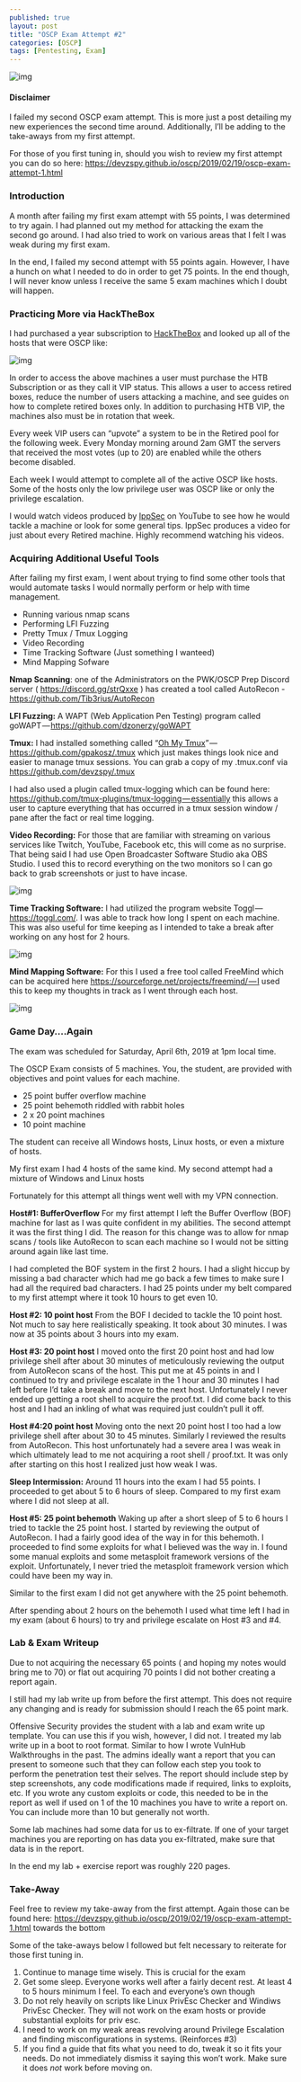 ```yaml
---
published: true
layout: post
title: "OSCP Exam Attempt #2"
categories: [OSCP]
tags: [Pentesting, Exam]
---
```


![img](https://cdn-images-1.medium.com/max/800/0*cFufqYlUCHsfS1pI.png)

#### Disclaimer

I failed my second OSCP exam attempt. This is more just a post detailing my new experiences the second time around. Additionally, I’ll be adding to the take-aways from my first attempt.

For those of you first tuning in, should you wish to review my first attempt you can do so here:  https://devzspy.github.io/oscp/2019/02/19/oscp-exam-attempt-1.html 

### **Introduction**

A month after failing my first exam attempt with 55 points, I was determined to try again. I had planned out my method for attacking the exam the second go around. I had also tried to work on various areas that I felt I was weak during my first exam.

In the end, I failed my second attempt with 55 points again. However, I have a hunch on what I needed to do in order to get 75 points. In the end though, I will never know unless I receive the same 5 exam machines which I doubt will happen.

### **Practicing More via HackTheBox**

I had purchased a year subscription to [HackTheBox](https://www.hackthebox.eu/) and looked up all of the hosts that were OSCP like:

![img](https://cdn-images-1.medium.com/max/800/0*lax4Z4nsiWcz1qVF.png)

In order to access the above machines a user must purchase the HTB Subscription or as they call it VIP status. This allows a user to access retired boxes, reduce the number of users attacking a machine, and see guides on how to complete retired boxes only. In addition to purchasing HTB VIP, the machines also must be in rotation that week.

Every week VIP users can “upvote” a system to be in the Retired pool for the following week. Every Monday morning around 2am GMT the servers that received the most votes (up to 20) are enabled while the others become disabled.

Each week I would attempt to complete all of the active OSCP like hosts. Some of the hosts only the low privilege user was OSCP like or only the privilege escalation.

I would watch videos produced by [IppSec](https://www.youtube.com/channel/UCa6eh7gCkpPo5XXUDfygQQA) on YouTube to see how he would tackle a machine or look for some general tips. IppSec produces a video for just about every Retired machine. Highly recommend watching his videos.

### **Acquiring Additional Useful Tools**

After failing my first exam, I went about trying to find some other tools that would automate tasks I would normally perform or help with time management.

- Running various nmap scans
- Performing LFI Fuzzing
- Pretty Tmux / Tmux Logging
- Video Recording
- Time Tracking Software (Just something I wanteed)
- Mind Mapping Sofware

**Nmap Scanning**: one of the Administrators on the PWK/OSCP Prep Discord server ( https://discord.gg/strQxxe ) has created a tool called AutoRecon - https://github.com/Tib3rius/AutoRecon

**LFI Fuzzing:** A WAPT (Web Application Pen Testing) program called goWAPT — https://github.com/dzonerzy/goWAPT

**Tmux:** I had installed something called “[Oh My Tmux](https://github.com/gpakosz/.tmux)” — https://github.com/gpakosz/.tmux which just makes things look nice and easier to manage tmux sessions. You can grab a copy of my .tmux.conf via https://github.com/devzspy/.tmux

I had also used a plugin called tmux-logging which can be found here: https://github.com/tmux-plugins/tmux-logging — essentially this allows a user to capture everything that has occurred in a tmux session window / pane after the fact or real time logging.

**Video Recording:** For those that are familiar with streaming on various services like Twitch, YouTube, Facebook etc, this will come as no surprise. That being said I had use Open Broadcaster Software Studio aka OBS Studio. I used this to record everything on the two monitors so I can go back to grab screenshots or just to have incase.

![img](https://cdn-images-1.medium.com/max/800/0*oETLKLqOv8LOSOCN.jpg)

**Time Tracking Software:** I had utilized the program website Toggl — https://toggl.com/. I was able to track how long I spent on each machine. This was also useful for time keeping as I intended to take a break after working on any host for 2 hours.

![img](https://cdn-images-1.medium.com/max/800/0*VI8XEcbNpdpbxPHN.png)

**Mind Mapping Software:** For this I used a free tool called FreeMind which can be acquired here https://sourceforge.net/projects/freemind/ — I used this to keep my thoughts in track as I went through each host.

![img](https://cdn-images-1.medium.com/max/800/0*YCrPvZvklDGG0QqO.png)

### **Game Day….Again**

The exam was scheduled for Saturday, April 6th, 2019 at 1pm local time.

The OSCP Exam consists of 5 machines. You, the student, are provided with objectives and point values for each machine.

- 25 point buffer overflow machine
- 25 point behemoth riddled with rabbit holes
- 2 x 20 point machines
- 10 point machine

The student can receive all Windows hosts, Linux hosts, or even a mixture of hosts.

My first exam I had 4 hosts of the same kind. My second attempt had a mixture of Windows and Linux hosts

Fortunately for this attempt all things went well with my VPN connection.

**Host#1: BufferOverflow**
For my first attempt I left the Buffer Overflow (BOF) machine for last as I was quite confident in my abilities. The second attempt it was the first thing I did. The reason for this change was to allow for nmap scans / tools like AutoRecon to scan each machine so I would not be sitting around again like last time.

I had completed the BOF system in the first 2 hours. I had a slight hiccup by missing a bad character which had me go back a few times to make sure I had all the required bad characters. I had 25 points under my belt compared to my first attempt where it took 10 hours to get even 10.

**Host #2: 10 point host**
From the BOF I decided to tackle the 10 point host. Not much to say here realistically speaking. It took about 30 minutes. I was now at 35 points about 3 hours into my exam.

**Host #3: 20 point host**
I moved onto the first 20 point host and had low privilege shell after about 30 minutes of meticulously reviewing the output from AutoRecon scans of the host. This put me at 45 points in and I continued to try and privilege escalate in the 1 hour and 30 minutes I had left before I’d take a break and move to the next host. Unfortunately I never ended up getting a root shell to acquire the proof.txt. I did come back to this host and I had an inkling of what was required just couldn’t pull it off.

**Host #4:20 point host**
Moving onto the next 20 point host I too had a low privilege shell after about 30 to 45 minutes. Similarly I reviewed the results from AutoRecon. This host unfortunately had a severe area I was weak in which ultimately lead to me not acquiring a root shell / proof.txt. It was only after starting on this host I realized just how weak I was.

**Sleep Intermission:**
Around 11 hours into the exam I had 55 points. I proceeded to get about 5 to 6 hours of sleep. Compared to my first exam where I did not sleep at all.

**Host #5: 25 point behemoth**
Waking up after a short sleep of 5 to 6 hours I tried to tackle the 25 point host. I started by reviewing the output of AutoRecon. I had a fairly good idea of the way in for this behemoth. I proceeded to find some exploits for what I believed was the way in. I found some manual exploits and some metasploit framework versions of the exploit. Unfortunately, I never tried the metasploit framework version which could have been my way in.

Similar to the first exam I did not get anywhere with the 25 point behemoth.

After spending about 2 hours on the behemoth I used what time left I had in my exam (about 6 hours) to try and privilege escalate on Host #3 and #4.

### Lab & Exam Writeup

Due to not acquiring the necessary 65 points ( and hoping my notes would bring me to 70) or flat out acquiring 70 points I did not bother creating a report again.

I still had my lab write up from before the first attempt. This does not require any changing and is ready for submission should I reach the 65 point mark.

Offensive Security provides the student with a lab and exam write up template. You can use this if you wish, however, I did not. I treated my lab write up in a boot to root format. Similar to how I wrote VulnHub Walkthroughs in the past. The admins ideally want a report that you can present to someone such that they can follow each step you took to perform the penetration test their selves. The report should include step by step screenshots, any code modifications made if required, links to exploits, etc. If you wrote any custom exploits or code, this needed to be in the report as well if used on 1 of the 10 machines you have to write a report on. You can include more than 10 but generally not worth.

Some lab machines had some data for us to ex-filtrate. If one of your target machines you are reporting on has data you ex-filtrated, make sure that data is in the report.

In the end my lab + exercise report was roughly 220 pages.

### Take-Away

Feel free to review my take-away from the first attempt. Again those can be found here:  https://devzspy.github.io/oscp/2019/02/19/oscp-exam-attempt-1.html  towards the bottom

Some of the take-aways below I followed but felt necessary to reiterate for those first tuning in.

1. Continue to manage time wisely. This is crucial for the exam
2. Get some sleep. Everyone works well after a fairly decent rest. At least 4 to 5 hours minimum I feel. To each and everyone’s own though
3. Do not rely heavily on scripts like Linux PrivEsc Checker and Windiws PrivEsc Checker. They will not work on the exam hosts or provide substantial exploits for priv esc.
4. I need to work on my weak areas revolving around Privilege Escalation and finding misconfigurations in systems. (Reinforces #3)
5. If you find a guide that fits what you need to do, tweak it so it fits your needs. Do not immediately dismiss it saying this won’t work. Make sure it does *not* work before moving on.